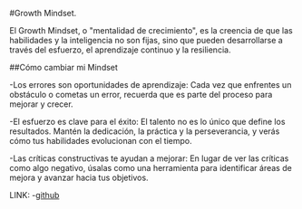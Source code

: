 #Growth Mindset.

El Growth Mindset, o "mentalidad de crecimiento", es la creencia de que las habilidades y la inteligencia no son fijas, sino que pueden desarrollarse a través del esfuerzo, el aprendizaje continuo y la resiliencia.

##Cómo cambiar mi Mindset

-Los errores son oportunidades de aprendizaje: Cada vez que enfrentes un obstáculo o cometas un error, recuerda que es parte del proceso para mejorar y crecer.

-El esfuerzo es clave para el éxito: El talento no es lo único que define los resultados. Mantén la dedicación, la práctica y la perseverancia, y verás cómo tus habilidades evolucionan con el tiempo.

-Las críticas constructivas te ayudan a mejorar: En lugar de ver las críticas como algo negativo, úsalas como una herramienta para identificar áreas de mejora y avanzar hacia tus objetivos.

LINK:
-[github](https://github.com/Ameri50/reading-notes-101n6/blob/main/README.md)


